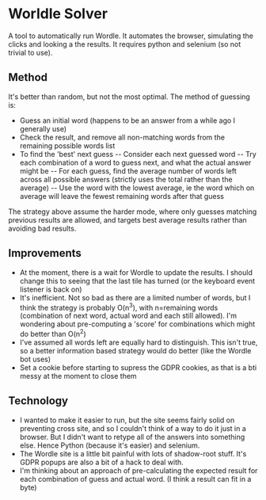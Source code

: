 # Worldle Solver

A tool to automatically run Wordle. It automates the browser, simulating the clicks and looking a the results. It requires python and selenium (so not trivial to use).


## Method

It's better than random, but not the most optimal. The method of guessing is:

 - Guess an initial word (happens to be an answer from a while ago I generally use)
 - Check the result, and remove all non-matching words from the remaining possible words list
 - To find the 'best' next guess
-- Consider each next guessed word
-- Try each combination of a word to guess next, and what the actual answer might be
 -- For each guess, find the average number of words left across all possible answers (strictly uses the total rather than the average)
 -- Use the word with the lowest average, ie the word which on average will leave the fewest remaining words after that guess
 
The strategy above assume the harder mode, where only guesses matching previous results are allowed, and targets best average results rather than avoiding bad results.

## Improvements
 - At the moment, there is a wait for Wordle to update the results. I should change this to seeing that the last tile has turned (or the keyboard event listener is back on)
 - It's inefficient. Not so bad as there are a limited number of words, but I think the strategy is probably O(n<sup>3</sup>), with n=remaining words (combination of next word, actual word and each still allowed). I'm wondering about pre-computing a 'score' for combinations which might do better than O(n<sup>2</sup>)
 - I've assumed all words left are equally hard to distinguish. This isn't true, so a better information based strategy would do better (like the Wordle bot uses)
 - Set a cookie before starting to supress the GDPR cookies, as that is a bti messy at the moment to close them

## Technology
- I wanted to make it easier to run, but the site seems fairly solid on preventing cross site, and so I couldn't think of a way to do it just in a browser. But I didn't want to retype all of the answers into something else. Hence Python (because it's easier) and selenium.
- The Wordle site is a little bit painful with lots of shadow-root stuff. It's GDPR popups are also a bit of a hack to deal with.
- I'm thinking about an approach of pre-calculating the expected result for each combination of guess and actual word. (I think a result can fit in a byte)
